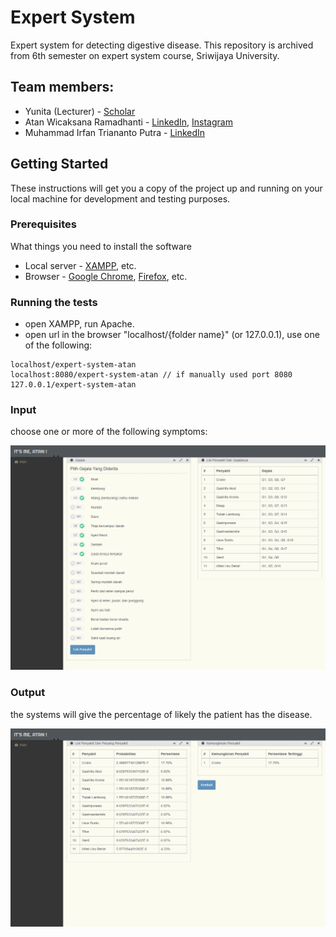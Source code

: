 # Expert System

Expert system for detecting digestive disease.
This repository is archived from 6th semester on expert system course, Sriwijaya University.

## Team members:

* Yunita (Lecturer) - [Scholar](https://scholar.google.com/citations?user=qwrSdQMAAAAJ&hl=en)
* Atan Wicaksana Ramadhanti - [LinkedIn](https://www.linkedin.com/in/atan-w-ramadhanti-845936188/), [Instagram](https://www.instagram.com/atanwrawr/)
* Muhammad Irfan Triananto Putra - [LinkedIn](https://www.linkedin.com/in/trianantoputra/)

## Getting Started

These instructions will get you a copy of the project up and running on your local machine for development and testing purposes.

### Prerequisites

What things you need to install the software

* Local server - [XAMPP](https://www.apachefriends.org/index.html), etc.
* Browser - [Google Chrome](https://www.google.com/chrome/), [Firefox](https://www.mozilla.org/en-US/firefox/new/), etc.

### Running the tests

* open XAMPP, run Apache.
* open url in the browser "localhost/{folder name}" (or 127.0.0.1), use one of the following:
```
localhost/expert-system-atan
localhost:8080/expert-system-atan // if manually used port 8080
127.0.0.1/expert-system-atan
```

### Input

choose one or more of the following symptoms:

<p align="center">
  <img src="1-input.png" alt="input" width="738">
</p>

### Output

the systems will give the percentage of likely the patient has the disease.

<p align="center">
  <img src="2-output.png" alt="output" width="738">
</p>
